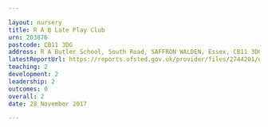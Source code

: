 ```yaml
---

layout: nursery
title: R A B Late Play Club
urn: 203876
postcode: CB11 3DG
address: R A Butler School, South Road, SAFFRON WALDEN, Essex, CB11 3DG
latestReportUrl: https://reports.ofsted.gov.uk/provider/files/2744201/urn/203876.pdf
teaching: 2
development: 2
leadership: 2
outcomes: 0
overall: 2
date: 28 November 2017

---
```

